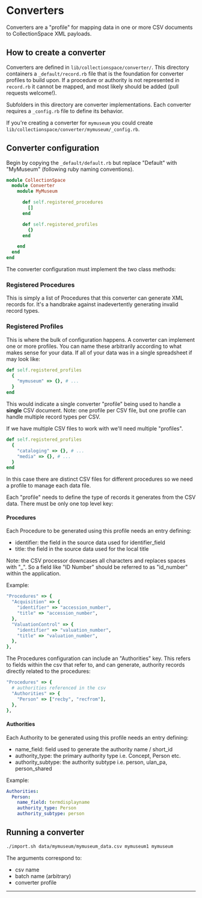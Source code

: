 # Converters

Converters are a "profile" for mapping data in one or more CSV
documents to CollectionSpace XML payloads.

## How to create a converter

Converters are defined in `lib/collectionspace/converter/`.
This directory containers a `_default/record.rb` file that is the
foundation for converter profiles to build upon. If a procedure
or authority is not represented in `record.rb` it cannot be mapped,
and most likely should be added (pull requests welcome!).

Subfolders in this directory are converter implementations. Each
converter requires a `_config.rb` file to define its behavior.

If you're creating a converter for `mymuseum` you could create
`lib/collectionspace/converter/mymuseum/_config.rb`.

## Converter configuration

Begin by copying the `_default/default.rb` but replace "Default"
with "MyMuseum" (following ruby naming conventions).

```ruby
module CollectionSpace
  module Converter
    module MyMuseum

      def self.registered_procedures
        []
      end

      def self.registered_profiles
        {}
      end

    end
  end
end
```

The converter configuration must implement the two class methods:

### Registered Procedures

This is simply a list of Procedures that this converter can generate
XML records for. It's a handbrake against inadevertently generating
invalid record types.

### Registered Profiles

This is where the bulk of configuration happens. A converter can
implement one or more profiles. You can name these arbitrarily
according to what makes sense for your data. If all of your data
was in a single spreadsheet if may look like:

```ruby
def self.registered_profiles
  {
    "mymuseum" => {}, # ...
  }
end
```

This would indicate a single converter "profile" being used to handle
a **single** CSV document. Note: one profile per CSV file, but one
profile can handle multiple record types per CSV.

If we have multiple CSV files to work with we'll need multiple
"profiles".

```ruby
def self.registered_profiles
  {
    "cataloging" => {}, # ...
    "media" => {}, # ...
  }
end
```

In this case there are distinct CSV files for different procedures
so we need a profile to manage each data file.

Each "profile" needs to define the type of records it generates from
the CSV data. There must be only one top level key:

#### Procedures

Each Procedure to be generated using this profile needs an entry
defining:

- identifier: the field in the source data used for identifier_field
- title: the field in the source data used for the local title

Note: the CSV processor downcases all characters and replaces spaces
with "_". So a field like "ID Number" should be referred to
as "id_number" within the application.

Example:

```ruby
"Procedures" => {
  "Acquisition" => {
    "identifier" => "accession_number",
    "title" => "accession_number",
  },
  "ValuationControl" => {
    "identifier" => "valuation_number",
    "title" => "valuation_number",
  },
},
```

The Procedures configuration can include an "Authorities" key. This refers
to fields within the csv that refer to, and can generate, authority records
directly related to the procedures:

```ruby
"Procedures" => {
  # authorities referenced in the csv
  "Authorities" => {
    "Person" => ["recby", "recfrom"],
  },
},
```

#### Authorities

Each Authority to be generated using this profile needs an entry
defining:

- name_field: field used to generate the authority name / short_id
- authority_type: the primary authority type i.e. Concept, Person etc.
- authority_subtype: the authority subtype i.e. person, ulan_pa, person_shared

Example:

```yml
Authorities:
  Person:
    name_field: termdisplayname
    authority_type: Person
    authority_subtype: person
```

## Running a converter

```bash
./import.sh data/mymuseum/mymuseum_data.csv mymuseum1 mymuseum
```

The arguments correspond to:

- csv name
- batch name (arbitrary)
- converter profile

---
